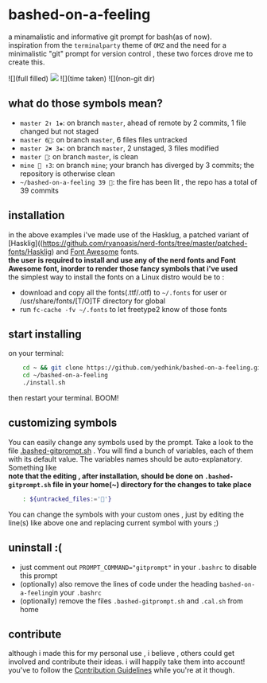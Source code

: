 # bashed-on-a-feeling   
a minamalistic and informative git prompt for bash(as of now).  
inspiration from the `terminalparty` theme of `OMZ` and the need for a minimalistic "git" prompt for version control , these two forces drove me to create this.

![](full filled)
![](clean)
![](time taken)
![](non-git dir)

## what do those symbols mean?

* ``master 2↑ 1✚``: on branch ``master``, ahead of remote by 2 commits, 1 file changed but not staged
* ``master 6``: on branch ``master``, 6 files files untracked
* ``master 2✖ 3✚``: on branch ``master``, 2 unstaged, 3 files modified
* ``master ``: on branch ``master``, is clean
* ``mine  ↑3``: on branch ``mine``; your branch has diverged by 3 commits; the repository is otherwise clean
* ``~/bashed-on-a-feeling 39 ``: the fire has been lit , the repo has a total of 39 commits 

## installation
in the above examples i've made use of the Hasklug, a patched variant of [Hasklig]((https://github.com/ryanoasis/nerd-fonts/tree/master/patched-fonts/Hasklig) and [Font Awesome](https://github.com/FortAwesome/Font-Awesome) fonts.  
**the user is required to install and use any of the nerd fonts and Font Awesome font, inorder to render those fancy symbols that i've used**      
the simplest way to install the fonts on a Linux distro would be to :  
* download and copy all the fonts(.ttf/.otf) to `~/.fonts` for user or /usr/share/fonts/[T/O]TF directory for global
* run `fc-cache -fv ~/.fonts` to let freetype2 know of those fonts

## start installing

on  your terminal:  
```bash
	cd ~ && git clone https://github.com/yedhink/bashed-on-a-feeling.git
	cd ~/bashed-on-a-feeling
	./install.sh
```
then restart your terminal. BOOM!  

## customizing symbols

You can easily change any symbols used by the prompt. Take a look to the file [.bashed-gitprompt.sh]() . You will find a bunch of variables, each of them with its default value. The variables names should be auto-explanatory. Something like  
**note that the editing , after installation, should be done on `.bashed-gitprompt.sh` file in your home(~) directory for the changes to take place**  

```bash
	: ${untracked_files:=''}
```  
You can change the symbols with your custom ones , just by editing the line(s) like above one and replacing current symbol with yours ;)

## uninstall :(  
* just comment out `PROMPT_COMMAND="gitprompt"` in your `.bashrc` to disable this prompt
* (optionally) also remove the lines of code under the heading `bashed-on-a-feeling`in your `.bashrc`
* (optionally) remove the files `.bashed-gitprompt.sh` and `.cal.sh` from home

## contribute  
although i made this for my personal use , i believe , others could get involved and contribute their ideas. i will happily take them into account!  
you've to follow the [Contribution Guidelines]() while you're at it though.
